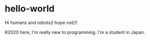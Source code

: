 # hello-world

Hi humans and robots(I hope not)!!

R2020 here, I'm really new to programming.
I'm a student in Japan.
